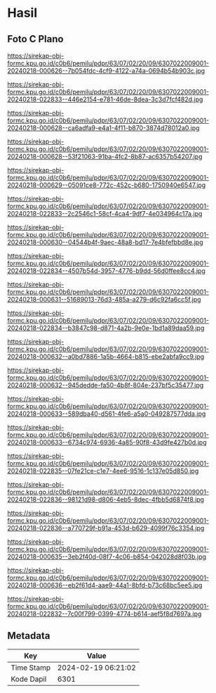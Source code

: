 # Hasil

## Foto C Plano

https://sirekap-obj-formc.kpu.go.id/c0b6/pemilu/pdpr/63/07/02/20/09/6307022009001-20240218-000626--7b054fdc-4cf9-4122-a74a-0694b54b903c.jpg

https://sirekap-obj-formc.kpu.go.id/c0b6/pemilu/pdpr/63/07/02/20/09/6307022009001-20240218-022833--446e2154-e781-46de-8dea-3c3d7fcf482d.jpg

https://sirekap-obj-formc.kpu.go.id/c0b6/pemilu/pdpr/63/07/02/20/09/6307022009001-20240218-000628--ca6adfa9-e4a1-4f11-b870-3874d78012a0.jpg

https://sirekap-obj-formc.kpu.go.id/c0b6/pemilu/pdpr/63/07/02/20/09/6307022009001-20240218-000628--53f21063-91ba-4fc2-8b87-ac6357b54207.jpg

https://sirekap-obj-formc.kpu.go.id/c0b6/pemilu/pdpr/63/07/02/20/09/6307022009001-20240218-000629--05091ce8-772c-452c-b680-1750940e6547.jpg

https://sirekap-obj-formc.kpu.go.id/c0b6/pemilu/pdpr/63/07/02/20/09/6307022009001-20240218-022833--2c2546c1-58cf-4ca4-9df7-4e034964c17a.jpg

https://sirekap-obj-formc.kpu.go.id/c0b6/pemilu/pdpr/63/07/02/20/09/6307022009001-20240218-000630--04544b4f-9aec-48a8-bd17-7e4bfefbbd8e.jpg

https://sirekap-obj-formc.kpu.go.id/c0b6/pemilu/pdpr/63/07/02/20/09/6307022009001-20240218-022834--4507b54d-3957-4776-b9dd-56d0ffee8cc4.jpg

https://sirekap-obj-formc.kpu.go.id/c0b6/pemilu/pdpr/63/07/02/20/09/6307022009001-20240218-000631--51689013-76d3-485a-a279-d6c92fa6cc5f.jpg

https://sirekap-obj-formc.kpu.go.id/c0b6/pemilu/pdpr/63/07/02/20/09/6307022009001-20240218-022834--b3847c98-d871-4a2b-9e0e-1bd1a89daa59.jpg

https://sirekap-obj-formc.kpu.go.id/c0b6/pemilu/pdpr/63/07/02/20/09/6307022009001-20240218-000632--a0bd7886-1a5b-4664-b815-ebe2abfa9cc9.jpg

https://sirekap-obj-formc.kpu.go.id/c0b6/pemilu/pdpr/63/07/02/20/09/6307022009001-20240218-000632--945dedde-fa50-4b8f-804e-237bf5c35477.jpg

https://sirekap-obj-formc.kpu.go.id/c0b6/pemilu/pdpr/63/07/02/20/09/6307022009001-20240218-000633--589dba40-d561-4fe6-a5a0-049287577dda.jpg

https://sirekap-obj-formc.kpu.go.id/c0b6/pemilu/pdpr/63/07/02/20/09/6307022009001-20240218-000633--6734c974-6936-4a85-90f8-43d9fe427b0d.jpg

https://sirekap-obj-formc.kpu.go.id/c0b6/pemilu/pdpr/63/07/02/20/09/6307022009001-20240218-022835--07fe21ce-c1e7-4ee6-9516-1c137e05d850.jpg

https://sirekap-obj-formc.kpu.go.id/c0b6/pemilu/pdpr/63/07/02/20/09/6307022009001-20240218-022836--98121d98-d806-4eb5-8dec-4fbb5d6874f8.jpg

https://sirekap-obj-formc.kpu.go.id/c0b6/pemilu/pdpr/63/07/02/20/09/6307022009001-20240218-022836--a770729f-b91a-453d-b629-4099f76c3354.jpg

https://sirekap-obj-formc.kpu.go.id/c0b6/pemilu/pdpr/63/07/02/20/09/6307022009001-20240218-000635--3eb2f40d-08f7-4c06-b854-042028d8f03b.jpg

https://sirekap-obj-formc.kpu.go.id/c0b6/pemilu/pdpr/63/07/02/20/09/6307022009001-20240218-000636--eb2f61d4-aae9-44a1-8bfd-b73c68bc5ee5.jpg

https://sirekap-obj-formc.kpu.go.id/c0b6/pemilu/pdpr/63/07/02/20/09/6307022009001-20240218-022832--7c00f799-0399-4774-b614-aef5f8d7697a.jpg


## Metadata

| Key        | Value               |
| ---------- | ------------------- |
| Time Stamp | 2024-02-19 06:21:02 |
| Kode Dapil | 6301                |



